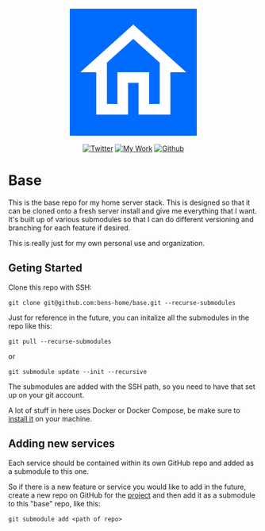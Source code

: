 
<p align="center">
  <img src="bens-home-icon-512.png" alt="Bens Home Repo logo" style="width:256px;height:256px;"/>
</p>

<div align="center">

[![Twitter](https://img.shields.io/badge/Twitter-white?style=for-the-badge&logo=Twitter&logoColor=black)](https://twitter.com/BenjaFriend)
[![My Work](https://img.shields.io/badge/My_Work-white?style=for-the-badge&logo=jekyll&logoColor=black)](https://benhoffman.tech/)
[![Github](https://img.shields.io/badge/Github-white?style=for-the-badge&logo=jekyll&logoColor=black)](https://github.com/BenjaFriend?tab=repositories)

</div>

# Base

This is the base repo for my home server stack. This is designed so that it can be cloned onto a fresh server install and give me everything that I want. It's built up of various submodules so that I can do different versioning and branching for each feature if desired.

This is really just for my own personal use and organization. 

## Geting Started

Clone this repo with SSH:

```
git clone git@github.com:bens-home/base.git --recurse-submodules
```

Just for reference in the future, you can initalize all the submodules in the repo like this:

```
git pull --recurse-submodules
```

or

```
git submodule update --init --recursive
```

The submodules are added with the SSH path, so you need to have that set up on your git account.

A lot of stuff in here uses Docker or Docker Compose, be make sure to [install it](https://docs.docker.com/compose/install/) on your machine.

## Adding new services

Each service should be contained within its own GitHub repo and added as a submodule to this one. 

So if there is a new feature or service you would like to add in the future, create a new repo on GitHub for the [project](https://github.com/bens-home) and then add it as a submodule to this "base" repo, like this:

```
git submodule add <path of repo>
```
